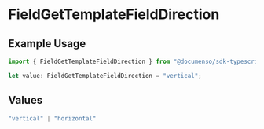 # FieldGetTemplateFieldDirection

## Example Usage

```typescript
import { FieldGetTemplateFieldDirection } from "@documenso/sdk-typescript/models/operations";

let value: FieldGetTemplateFieldDirection = "vertical";
```

## Values

```typescript
"vertical" | "horizontal"
```